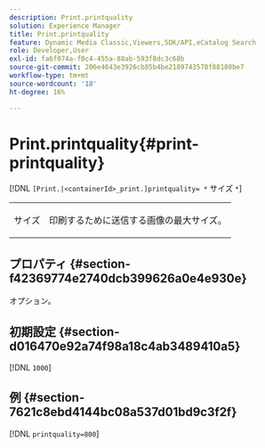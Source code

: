 ```yaml
---
description: Print.printquality
solution: Experience Manager
title: Print.printquality
feature: Dynamic Media Classic,Viewers,SDK/API,eCatalog Search
role: Developer,User
exl-id: fa6f074a-f0c4-455a-88ab-593f8dc3c68b
source-git-commit: 206e4643e3926cb85b4be2189743578f88180be7
workflow-type: tm+mt
source-wordcount: '18'
ht-degree: 16%

---
```


# Print.printquality{#print-printquality}

[!DNL `[Print.|<containerId>_print.]printquality= *` サイズ `*`]

<table id="table_2B109D2F91E64B5382B31921C3780FA5"> 
 <tbody> 
  <tr> 
   <td colname="col1"> <p><span class="codeph"><span class="varname"> サイズ </span></span> </p> </td> 
   <td colname="col2"> <p> 印刷するために送信する画像の最大サイズ。 </p> </td> 
  </tr> 
 </tbody> 
</table>

## プロパティ {#section-f42369774e2740dcb399626a0e4e930e}

オプション。

## 初期設定 {#section-d016470e92a74f98a18c4ab3489410a5}

[!DNL `1000`]

## 例 {#section-7621c8ebd4144bc08a537d01bd9c3f2f}

[!DNL `printquality=800`]
